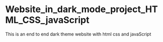 # Website_in_dark_mode_project_HTML_CSS_javaScript
This is an end to end dark theme website with html css and javaScript
